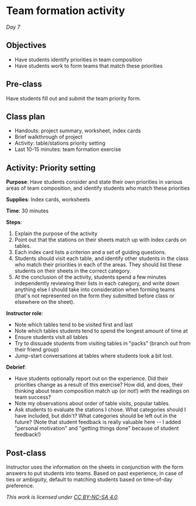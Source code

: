 # Team formation activity
_Day 7_

## Objectives
- Have students identify priorities in team composition
- Have students work to form teams that match these priorities

## Pre-class
Have students fill out and submit the team priority form.

## Class plan
- Handouts: project summary, worksheet, index cards
- Brief walkthrough of project
- Activity: table/stations priority setting
- Last 10-15 minutes: team formation exercise

## Activity: Priority setting
**Purpose**: Have students consider and state their own priorities in various areas of team composition, and identify students who match these priorities 

**Supplies**: Index cards, worksheets

**Time**: 30 minutes

**Steps**:
1. Explain the purpose of the activity
2. Point out that the stations on their sheets match up with index cards on tables.
3. Each index card lists a criterion and a set of guiding questions.
4. Students should visit each table, and identify other students in the class who match their priorities in each of the areas. They should list these students on their sheets in the correct category.
5. At the conclusion of the activity, students spend a few minutes independently reviewing their lists in each category, and write down anything else I should take into consideration when forming teams (that's not represented on the form they submitted before class or elsewhere on the sheet).

**Instructor role**:

- Note which tables tend to be visited first and last
- Note which tables students tend to spend the longest amount of time at
- Ensure students visit all tables
- Try to dissuade students from visiting tables in "packs" (branch out from their friend group)
- Jump-start conversations at tables where students look a bit lost.

**Debrief**:

- Have students optionally report out on the experience. Did their priorities change as a result of this exercise? How did, and does, their thinking about team composition match up (or not!) with the readings on team success?
- Note my observations about order of table visits, popular tables.
- Ask students to evaluate the stations I chose. What categories should I have included, but didn't? What categories should be left out in the future? (Note that student feedback is really valuable here -- I added "personal motivation" and "getting things done" because of student feedback!) 

## Post-class

Instructor uses the information on the sheets in conjunction with the form answers to put students into teams. Based on past experience, in case of ties or ambiguity, default to matching students based on time-of-day preference.

_This work is licensed under [CC BY-NC-SA 4.0](http://creativecommons.org/licenses/by-nc-sa/4.0/)._
